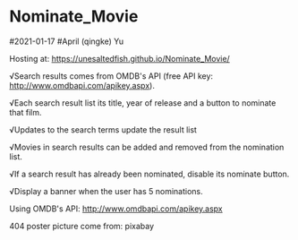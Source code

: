 # Nominate_Movie
#2021-01-17
#April (qingke) Yu

Hosting at: https://unesaltedfish.github.io/Nominate_Movie/


√Search results comes from OMDB's API (free API key: http://www.omdbapi.com/apikey.aspx).

√Each search result list its title, year of release and a button to nominate that film.

√Updates to the search terms update the result list

√Movies in search results can be added and removed from the nomination list.

√If a search result has already been nominated, disable its nominate button.

√Display a banner when the user has 5 nominations.


Using OMDB's API: http://www.omdbapi.com/apikey.aspx

404 poster picture come from: pixabay
